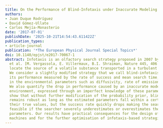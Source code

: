 ```yaml
---
title: On the Performance of Blind-Infotaxis under Inaccurate Modeling of the Environment
authors:
- Juan Duque Rodríguez
- David Gómez-Ullate
- Carlos Mejía-Monasterio
date: '2017-07-01'
publishDate: '2025-10-21T14:54:43.611422Z'
publication_types:
- article-journal
publication: '*The European Physical Journal Special Topics*'
doi: 10.1140/epjst/e2017-70067-1
abstract: Infotaxis is an olfactory search strategy proposed in 2007 by Vergassola
  et al. [M. Vergassola, E. Villermaux, B.I. Shraiman, Nature 445, 406 (2007)], to
  locate the source of a volatile substance transported in a turbulent environment.
  We consider a slightly modified strategy that we call blind-infotaxis and study
  its performance measured by the rate of success and mean search time, under changes
  in the environmental parameters such as diffusivity, rate of emission or wind velocity.
  We also quantify the drop in performance caused by an inaccurate modeling of the
  environment, expressed through an imperfect knowledge of these parameters. Our findings
  show that without further modification of the probability prior, blind-infotaxis
  remains robust as long as the estimated parameters fall within a certain range around
  their true values, but the success rate quickly drops making the search no longer
  feasible if the searcher severely underestimates or overestimates the real environment
  parameters. Our results have practical consequences for the design of infotactic
  machines and for the further optimisation of infotaxis-based strategies.
---
```

